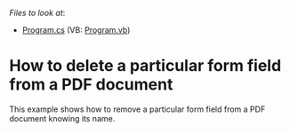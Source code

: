 <!-- default file list -->
*Files to look at*:

* [Program.cs](./CS/RemoveInteractiveForm/Program.cs) (VB: [Program.vb](./VB/RemoveInteractiveForm/Program.vb))
<!-- default file list end -->
# How to delete a particular form field from a PDF document 


This example shows how to remove a particular form field from a PDF document knowing its name.

<br/>


